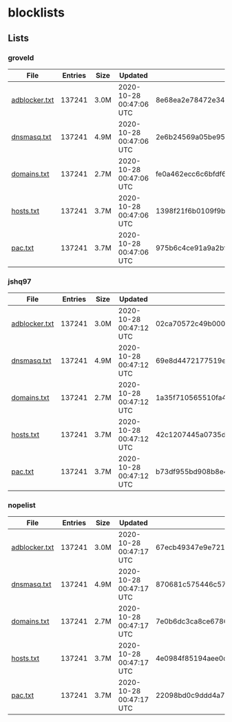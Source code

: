 # blocklists

## Lists

### groveld

|File|Entries|Size|Updated|Hash|
|-|-|-|-|-|
|[adblocker.txt](https://raw.githubusercontent.com/groveld/blocklists/lists/groveld/adblocker.txt)|137241|3.0M|2020-10-28 00:47:06 UTC|8e68ea2e78472e341e082ab45a66b4baf1b8d18b|
|[dnsmasq.txt](https://raw.githubusercontent.com/groveld/blocklists/lists/groveld/dnsmasq.txt)|137241|4.9M|2020-10-28 00:47:06 UTC|2e6b24569a05be95d7b2c8f298adb05750f90a2a|
|[domains.txt](https://raw.githubusercontent.com/groveld/blocklists/lists/groveld/domains.txt)|137241|2.7M|2020-10-28 00:47:06 UTC|fe0a462ecc6c6bfdf60cf9288705c2b8c67ae4ab|
|[hosts.txt](https://raw.githubusercontent.com/groveld/blocklists/lists/groveld/hosts.txt)|137241|3.7M|2020-10-28 00:47:06 UTC|1398f21f6b0109f9b24f3b5eb1860e500f298fd5|
|[pac.txt](https://raw.githubusercontent.com/groveld/blocklists/lists/groveld/pac.txt)|137241|3.7M|2020-10-28 00:47:06 UTC|975b6c4ce91a9a2bf9caaeb905549acf0ce6ddd8|

### jshq97

|File|Entries|Size|Updated|Hash|
|-|-|-|-|-|
|[adblocker.txt](https://raw.githubusercontent.com/groveld/blocklists/lists/jshq97/adblocker.txt)|137241|3.0M|2020-10-28 00:47:12 UTC|02ca70572c49b0009f74c4d5ef7b6d8c179114fc|
|[dnsmasq.txt](https://raw.githubusercontent.com/groveld/blocklists/lists/jshq97/dnsmasq.txt)|137241|4.9M|2020-10-28 00:47:12 UTC|69e8d4472177519e9f6631836137d5dbbeb47de8|
|[domains.txt](https://raw.githubusercontent.com/groveld/blocklists/lists/jshq97/domains.txt)|137241|2.7M|2020-10-28 00:47:12 UTC|1a35f710565510fa4cf7a5ba6041aaa183819e24|
|[hosts.txt](https://raw.githubusercontent.com/groveld/blocklists/lists/jshq97/hosts.txt)|137241|3.7M|2020-10-28 00:47:12 UTC|42c1207445a0735d6a77d99807aa84609173e9a1|
|[pac.txt](https://raw.githubusercontent.com/groveld/blocklists/lists/jshq97/pac.txt)|137241|3.7M|2020-10-28 00:47:12 UTC|b73df955bd908b8e4bb611af5ff31c6177832880|

### nopelist

|File|Entries|Size|Updated|Hash|
|-|-|-|-|-|
|[adblocker.txt](https://raw.githubusercontent.com/groveld/blocklists/lists/nopelist/adblocker.txt)|137241|3.0M|2020-10-28 00:47:17 UTC|67ecb49347e9e721955aff78bf36b980fcd03778|
|[dnsmasq.txt](https://raw.githubusercontent.com/groveld/blocklists/lists/nopelist/dnsmasq.txt)|137241|4.9M|2020-10-28 00:47:17 UTC|870681c575446c57d4a7054e629de3825eed09a4|
|[domains.txt](https://raw.githubusercontent.com/groveld/blocklists/lists/nopelist/domains.txt)|137241|2.7M|2020-10-28 00:47:17 UTC|7e0b6dc3ca8ce6786aaaf8cc295983a3e831d7ea|
|[hosts.txt](https://raw.githubusercontent.com/groveld/blocklists/lists/nopelist/hosts.txt)|137241|3.7M|2020-10-28 00:47:17 UTC|4e0984f85194aee0dce40189dffd914cab283cab|
|[pac.txt](https://raw.githubusercontent.com/groveld/blocklists/lists/nopelist/pac.txt)|137241|3.7M|2020-10-28 00:47:17 UTC|22098bd0c9ddd4a75ca00ad3ba32a026c8845d4c|
